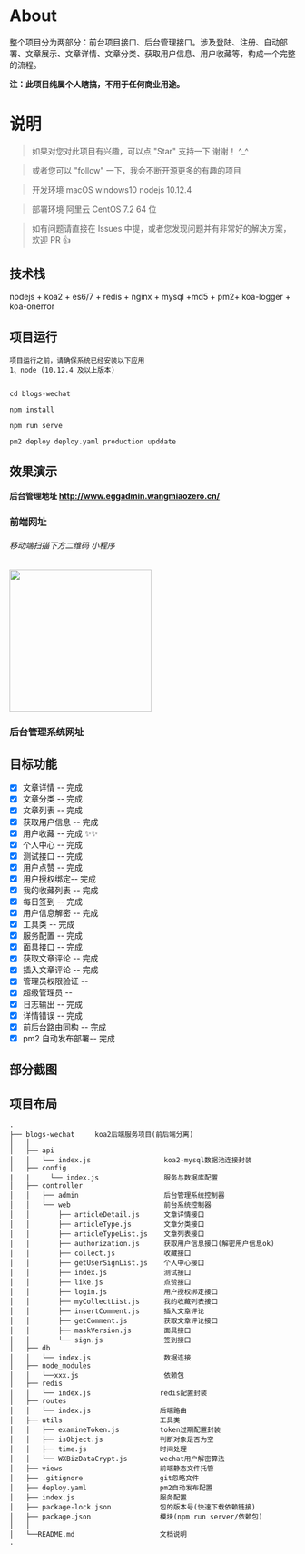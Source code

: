 # About

整个项目分为两部分：前台项目接口、后台管理接口。涉及登陆、注册、自动部署、文章展示、文章详情、文章分类、获取用户信息、用户收藏等，构成一个完整的流程。

**注：此项目纯属个人瞎搞，不用于任何商业用途。**

# 说明


> 如果对您对此项目有兴趣，可以点 "Star" 支持一下 谢谢！ ^\_^

> 或者您可以 "follow" 一下，我会不断开源更多的有趣的项目

> 开发环境 macOS windows10 nodejs 10.12.4

> 部署环境 阿里云 CentOS 7.2 64 位

> 如有问题请直接在 Issues 中提，或者您发现问题并有非常好的解决方案，欢迎 PR 👍


## 技术栈

nodejs + koa2 + es6/7 + redis + nginx + mysql +md5 + pm2+ koa-logger + koa-onerror

## 项目运行

```
项目运行之前，请确保系统已经安装以下应用
1、node (10.12.4 及以上版本)
```

```

cd blogs-wechat

npm install

npm run serve

pm2 deploy deploy.yaml production upddate

```

## 效果演示

#### 后台管理地址 http://www.eggadmin.wangmiaozero.cn/

### 前端网址

###### 移动端扫描下方二维码 小程序

<img src="https://oss.wangmiaozero.cn/images/gh_2bc7e811a6ed_430.jpg" width="250" height="250"/>

### 后台管理系统网址

## 目标功能

- [x] 文章详情 -- 完成
- [x] 文章分类 -- 完成
- [x] 文章列表 -- 完成
- [x] 获取用户信息 -- 完成
- [x] 用户收藏 -- 完成 ✨✨
- [x] 个人中心 -- 完成
- [x] 测试接口 -- 完成
- [x] 用户点赞 -- 完成
- [x] 用户授权绑定-- 完成
- [x] 我的收藏列表 -- 完成
- [x] 每日签到 -- 完成
- [x] 用户信息解密 -- 完成
- [x] 工具类 -- 完成
- [x] 服务配置 -- 完成
- [x] 面具接口 -- 完成
- [x] 获取文章评论 -- 完成
- [x] 插入文章评论 -- 完成
- [x] 管理员权限验证 --
- [x] 超级管理员 --
- [x] 日志输出 -- 完成
- [x] 详情错误 -- 完成
- [x] 前后台路由同构 -- 完成
- [x] pm2 自动发布部署-- 完成

<!-- ## API 接口文档

## [接口文档地址](https://github.com/aa.md) -->

## 部分截图

## 项目布局

```
.
├── blogs-wechat     koa2后端服务项目(前后端分离)
│   │
│   ├── api
│   │   └── index.js                  koa2-mysql数据池连接封装
│   ├── config
|   |     └── index.js                服务与数据库配置
│   ├── controller
│   │   ├── admin                     后台管理系统控制器
│   │   └── web                       前台系统控制器
│   │       ├── articleDetail.js      文章详情接口
│   │       ├── articleType.js        文章分类接口
│   │       ├── articleTypeList.js    文章列表接口
│   │       ├── authorization.js      获取用户信息接口(解密用户信息ok)
│   │       ├── collect.js            收藏接口
│   │       ├── getUserSignList.js    个人中心接口
│   │       ├── index.js              测试接口
│   │       ├── like.js               点赞接口
│   │       ├── login.js              用户授权绑定接口
│   │       ├── myCollectList.js      我的收藏列表接口
│   │       ├── insertComment.js      插入文章评论
│   │       ├── getComment.js         获取文章评论接口
│   │       ├── maskVersion.js        面具接口
│   │       └── sign.js               签到接口
│   ├── db
│   │   └── index.js                  数据连接
│   ├── node_modules
│   │   └──xxx.js                     依赖包
│   ├── redis
│   │   └── index.js                 redis配置封装
│   ├── routes
│   │   └── index.js                 后端路由
│   ├── utils                        工具类
│   │   ├── examineToken.js          token过期配置封装
│   │   ├── isObject.js              判断对象是否为空
│   │   ├── time.js                  时间处理
│   │   └── WXBizDataCrypt.js        wechat用户解密算法
│   ├── views                        前端静态文件托管
│   ├── .gitignore                   git忽略文件
│   ├── deploy.yaml                  pm2自动发布配置
│   ├── index.js                     服务配置
│   ├── package-lock.json            包的版本号(快速下载依赖链接)
│   ├── package.json                 模块(npm run server/依赖包)
│   │
│   └──README.md                     文档说明
.


```

